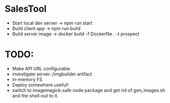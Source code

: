 # SalesTool

* Start local dev server -> npm run start
* Build client app -> npm run build
* Build server image -> docker build -f Dockerfile . -t prospect

# TODO:
* Make API URL configurable
* investigate server../imgbuilder artifact
* in-memory FS
* Deploy somewhere useful!
* switch to imagemagick-safe node package and get rid of gen_images.sh and the shell-out to it.
